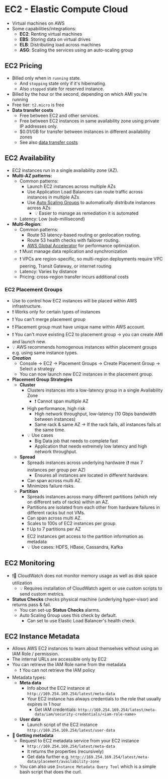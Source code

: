 # EC2 - Elastic Compute Cloud

- Virtual machines on AWS
- Some capabilities/integrations:
  - **EC2**: Renting virtual machines
  - **EBS**: Storing data on virtual drives
  - **ELB**: Distributing load across machines
  - **ASG**: Scaling the services using an auto-scaling group

## EC2 Pricing

- Billed only when in `running` state.
  - And `stopping` state only if it's hibernating.
  - Also `stopped` state for reserved instance.
- Billed by the hour or the second, depending on which AMI you're running
- Free tier: `t2.micro` is free
- **Data transfer costs**
  - Free between EC2 and other services.
  - Free between EC2 instances in same availability zone using private IP addresses only.
  - $0.01/GB for transfer between instances in different availability zones
  - See also [data transfer costs](./01-02-01-aws-management-economics-pricing-pricing-calculator-data-transfer-savings-plans.md#data-transfer-charges)

## EC2 Availability

- EC2 instances run in a single availability zone (AZ).
- **Multi-AZ patterns:**
  - Common patterns:
    - Launch EC2 instances across multiple AZs
    - Use Application Load Balancers can route traffic across instances in multiple AZs
    - Use [Auto Scaling Groups](./07-03-resiliency-scalability-auto-scaling-asg.md#asg-auto-scaling-group) to automatically distribute instances across AZs
      - 💡 Easier to manage as remediation it is automated
  - Latency: Low (sub-millisecond)
- **Multi-Region:**
  - Common patterns:
    - Route 53 latency-based routing or geolocation routing.
    - Route 53 health checks with failover routing.
    - [AWS Global Accelerator](./04-06-03-networking-edge-optimization-aws-global-accelerator-wavelength.md#aws-global-accelerator) for performance optimization.
  - ❗ Must manage data replication and synchronization
  - ❗ VPCs are region-specific, so multi-region deployments require VPC peering, Transit Gateway, or internet routing
  - Latency: Varies by distance
  - Pricing: cross-region transfer incurs additional costs

### EC2 Placement Groups

- Use to control how EC2 instances will be placed within AWS infrastructure.
- ❗ Works only for certain types of instances
- ❗ You can't merge placement group
- ❗ Placement group must have unique name within AWS account.
- ❗ You can't move existing EC2 to placement group -> you can create AMI and launch new.
- 💡 AWS recommends homogenous instances within placement groups e.g. using same instance types.
- ***Creation***
  - Console -> EC2 -> Placement Groups -> Create Placement Group -> Select a strategy
  - You can now launch new EC2 instances in the placement group.
- **Placement Group Strategies**
  - **Cluster**
    - Clusters instances into a low-latency group in a single Availability Zone
      - ❗ Cannot span multiple AZ
    - High performance, high risk
      - High network throughput, low-latency (10 Gbps bandwidth between instances)
      - Same rack & same AZ -> If the rack fails, all instances fails at the same time.
    - 💡 Use cases
      - Big Data job that needs to complete fast
      - Application that needs extremely low latency and high network throughput.
  - **Spread**
    - Spreads instances across underlying hardware (❗ max 7 instances per group per AZ)
      - Ensures all instances are located in different hardware.
    - Can span across multi AZ.
    - Minimizes failure risks.
  - **Partition**
    - Spreads instances across many different partitions (which rely on different sets of racks) within an AZ.
    - Partitions are isolated from each other from hardware failures in different racks but not VMs.
    - Can span across multi AZ.
    - Scales to 100s of EC2 instances per group.
    - ❗ Up to 7 partitions per AZ
    - EC2 instances get access to the partition information as metadata
    - 💡 Use cases: HDFS, HBase, Cassandra, Kafka

## EC2 Monitoring

- ❗📝 CloudWatch does not monitor memory usage as well as disk space utilization
  - 💡 Requires installation of CloudWatch agent or use custom scripts to send custom metrics.
- **Status Checks** checks physical machine (underlying hyper-visor) and returns pass & fail.
  - You can set-up **Status Checks** alarms.
  - Auto Scaling Group uses this check by default.
    - Can set to use Elastic Load Balancer's health check.

## EC2 Instance Metadata

- Allows AWS EC2 instances to learn about themselves without using an IAM Role / permission.
- The internal URLs are accessible only by EC2
- You can retrieve the IAM Role name from the metadata
  - ❗ You can not retrieve the IAM policy
- Metadata types:
  - **Meta data**
    - Info about the EC2 instance at `http://169.254.169.254/latest/meta-data`
    - Your EC2 instance has always credentials to the role that usually expires in 1 hour
      - Get IAM credentials: `http://169.254.169.254/latest/meta-data/iam/security-credentials/<iam-role-name>`
  - **User data**
    - Launch script of the EC2 instance `http://169.254.169.254/latest/user-data`
- **📝 Getting metadata**
  - Request to EC2 metadata service from your EC2 instance
    - `http://169.254.169.254/latest/meta-data`
    - It returns the properties (recursively)
    - Get data further e.g. `http://169.254.169.254/latest/meta-data/placement/availability-zone`
  - You can also use `Instance Metadata Query Tool` which is a simple bash script that does the curl.
